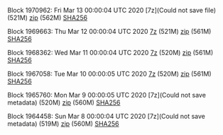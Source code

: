 Block 1970962: Fri Mar 13 00:00:04 UTC 2020 [7z](Could not save file) (521M) [zip]() (562M) [SHA256]()

Block 1969663: Thu Mar 12 00:00:04 UTC 2020 [7z]() (521M) [zip]() (561M) [SHA256]()

Block 1968362: Wed Mar 11 00:00:04 UTC 2020 [7z]() (520M) [zip]() (561M) [SHA256]()

Block 1967058: Tue Mar 10 00:00:05 UTC 2020 [7z]() (520M) [zip]() (561M) [SHA256]()

Block 1965760: Mon Mar  9 00:00:05 UTC 2020 [7z](Could not save metadata) (520M) [zip]() (560M) [SHA256]()

Block 1964458: Sun Mar  8 00:00:04 UTC 2020 [7z](Could not save metadata) (519M) [zip]() (560M) [SHA256]()
